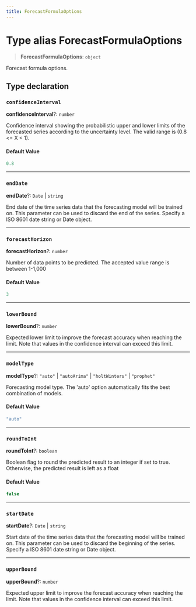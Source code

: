```yaml
---
title: ForecastFormulaOptions
---
```


# Type alias ForecastFormulaOptions

> **ForecastFormulaOptions**: `object`

Forecast formula options.

## Type declaration

### `confidenceInterval`

**confidenceInterval**?: `number`

Confidence interval showing the probabilistic upper and lower limits of the
forecasted series according to the uncertainty level. The valid range is (0.8 <= X < 1).

#### Default Value

```ts
0.8
```

***

### `endDate`

**endDate**?: `Date` \| `string`

End date of the time series data that the forecasting model will be
trained on. This parameter can be used to discard the end of the series.
Specify a ISO 8601 date string or Date object.

***

### `forecastHorizon`

**forecastHorizon**?: `number`

Number of data points to be predicted.
The accepted value range is between 1-1,000

#### Default Value

```ts
3
```

***

### `lowerBound`

**lowerBound**?: `number`

Expected lower limit to improve the forecast accuracy when reaching
the limit. Note that values in the confidence interval can exceed
this limit.

***

### `modelType`

**modelType**?: `"auto"` \| `"autoArima"` \| `"holtWinters"` \| `"prophet"`

Forecasting model type. The 'auto' option automatically
fits the best combination of models.

#### Default Value

```ts
"auto"
```

***

### `roundToInt`

**roundToInt**?: `boolean`

Boolean flag to round the predicted result to an integer if set to true.
Otherwise, the predicted result is left as a float

#### Default Value

```ts
false
```

***

### `startDate`

**startDate**?: `Date` \| `string`

Start date of the time series data that the forecasting model will
be trained on. This parameter can be used to discard the beginning of
the series. Specify a ISO 8601 date string or Date object.

***

### `upperBound`

**upperBound**?: `number`

Expected upper limit to improve the forecast accuracy when reaching
the limit. Note that values in the confidence interval can exceed
this limit.
